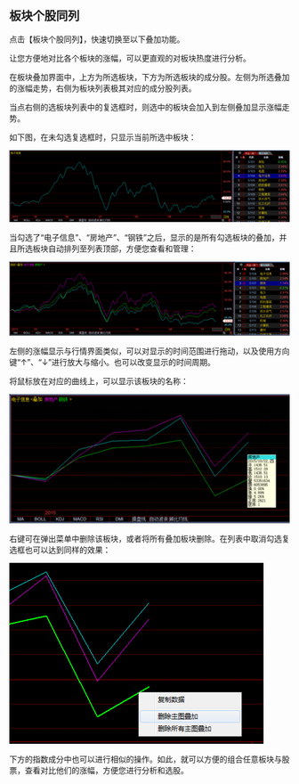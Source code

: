 ## 板块个股同列

点击【板块个股同列】，快速切换至以下叠加功能。

让您方便地对比各个板块的涨幅，可以更直观的对板块热度进行分析。

在板块叠加界面中，上方为所选板块，下方为所选板块的成分股。左侧为所选叠加的涨幅走势，右侧为板块列表极其对应的成分股列表。

当点右侧的选板块列表中的复选框时，则选中的板块会加入到左侧叠加显示涨幅走势。

如下图，在未勾选复选框时，只显示当前所选中板块：

![](/assets/1571.png)

当勾选了“电子信息”、“房地产”、“钢铁”之后，显示的是所有勾选板块的叠加，并且所选板块自动排列至列表顶部，方便您查看和管理：

![](/assets/1572.png)

左侧的涨幅显示与行情界面类似，可以对显示的时间范围进行拖动，以及使用方向键“↑”、“↓”进行放大与缩小。也可以改变显示的时间周期。

将鼠标放在对应的曲线上，可以显示该板块的名称：

![](/assets/1573.png)

右键可在弹出菜单中删除该板块，或者将所有叠加板块删除。在列表中取消勾选复选框也可以达到同样的效果：

![](/assets/1574.png)

下方的指数成分中也可以进行相似的操作。如此，就可以方便的组合任意板块与股票，查看对比他们的涨幅，方便您进行分析和选股。

